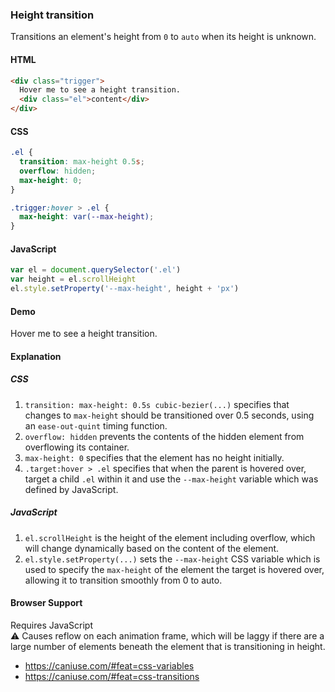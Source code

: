 ### Height transition

Transitions an element's height from `0` to `auto` when its height is unknown.

#### HTML

```html
<div class="trigger">
  Hover me to see a height transition.
  <div class="el">content</div>
</div>
```

#### CSS

```css
.el {
  transition: max-height 0.5s;
  overflow: hidden;
  max-height: 0;
}

.trigger:hover > .el {
  max-height: var(--max-height);
}
```

#### JavaScript

```js
var el = document.querySelector('.el')
var height = el.scrollHeight
el.style.setProperty('--max-height', height + 'px')
```

#### Demo

<div class="snippet-demo">
  <div class="snippet-demo__height-transition">
    Hover me to see a height transition.
    <div class="snippet-demo__height-transition__el">
      Lorem ipsum dolor sit amet, consectetur adipiscing elit. Quisque congue placerat nunc a volutpat. Etiam placerat libero porttitor purus facilisis vehicula. Mauris risus mauris, varius ac consequat eget, iaculis non enim. Proin ut nunc ac massa iaculis sodales id mattis enim. Cras non diam ac quam pharetra fermentum vel ac nulla. Suspendisse ligula urna, porta non lobortis non, lobortis vel velit. Fusce lectus justo, aliquet eu fringilla auctor, sodales eu orci. Pellentesque habitant morbi tristique senectus et netus et malesuada fames ac turpis egestas.
    </div>
  </div>
</div>

<style>

.snippet-demo__height-transition__el {
  transition: max-height 0.5s cubic-bezier(0.23, 1, 0.32, 1);
  overflow: hidden;
  max-height: 0;
}

.snippet-demo__height-transition:hover > .snippet-demo__height-transition__el {
  max-height: var(--max-height);
}
</style>

<script>
(function () {
  var el = document.querySelector('.snippet-demo__height-transition__el')
  var height = el.scrollHeight
  el.style.setProperty('--max-height', height + 'px')
})()
</script>

#### Explanation

##### CSS

1. `transition: max-height: 0.5s cubic-bezier(...)` specifies that changes to `max-height` should be transitioned over 0.5 seconds, using an `ease-out-quint` timing function.
2. `overflow: hidden` prevents the contents of the hidden element from overflowing its container.
3. `max-height: 0` specifies that the element has no height initially.
4. `.target:hover > .el` specifies that when the parent is hovered over, target a child `.el` within
   it and use the `--max-height` variable which was defined by JavaScript.

##### JavaScript

1. `el.scrollHeight` is the height of the element including overflow, which will change dynamically
   based on the content of the element.
2. `el.style.setProperty(...)` sets the `--max-height` CSS variable which is used to specify the `max-height` of the element the target is hovered over, allowing it to transition smoothly from 0 to auto.

#### Browser Support

<div class="snippet__requires-javascript">Requires JavaScript</div>
<span class="snippet__support-note">
  ⚠️ Causes reflow on each animation frame, which will be laggy if there are a large number of elements
  beneath the element that is transitioning in height.
</span>

* https://caniuse.com/#feat=css-variables
* https://caniuse.com/#feat=css-transitions

<!-- tags: animation -->
